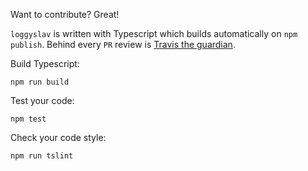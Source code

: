 Want to contribute? Great!

`loggyslav` is written with Typescript which builds automatically on `npm publish`. Behind every `PR` review is [Travis the guardian](https://travis-ci.org/degordian/loggyslav).

Build Typescript:
```
npm run build
```

Test your code:
```
npm test
```

Check your code style:
```
npm run tslint
```
